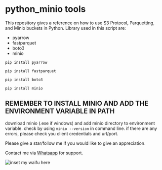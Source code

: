 # python_minio tools
This repository gives a reference on how to use S3 Protocol, Parquetting, and Minio buckets in Python.
Library used in this script are:
* pyarrow
* fastparquet
* boto3
* minio

`pip install pyarrow`

`pip install fastparquet`

`pip install boto3`

`pip install minio`

## REMEMBER TO INSTALL MINIO AND ADD THE ENVIRONMENT VARIABLE IN PATH
download minio (.exe if windows) and add minio directory to environment variable.
check by using `minio --version` in command line. if there are any errors, please check you client credentials and url/port.

Please give a star/follow me if you would like to give an appreciation.

Contact me via [Whatsapp](https://wa.me/6282232768744) for support.

![inset my waifu here](https://media.tenor.com/j7v03WxPm6IAAAAM/reisen-overdrive.gif)
